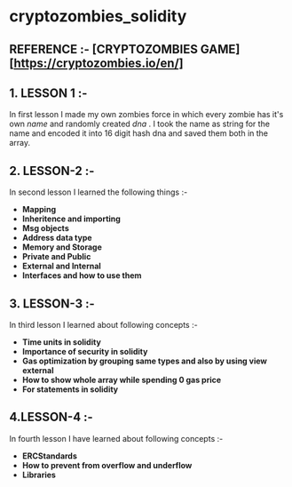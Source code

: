 # cryptozombies_solidity

## REFERENCE :- [CRYPTOZOMBIES GAME][https://cryptozombies.io/en/]

## 1. LESSON 1 :-
 In first lesson I made my own zombies force in which every zombie has it's own *name* and randomly created *dna* . I took the name as string for the   name and encoded it into 16 digit hash dna and saved them both in the array.

## 2. LESSON-2 :- 
In second lesson I learned the following things :-
   - **Mapping**
   - **Inheritence and importing**
   - **Msg objects**
   - **Address data type**
   - **Memory and Storage**
   - **Private and Public**
   - **External and Internal**
   - **Interfaces and how to use them**
## 3. LESSON-3 :-
In third lesson I learned about following concepts :-
   - **Time units in solidity**
   - **Importance of security in solidity**
   - **Gas optimization by grouping same types and also by using view external**
   - **How to show whole array while spending 0 gas price**
   - **For statements in solidity**
## 4.LESSON-4 :-
In fourth lesson I have learned about following concepts :-
   - **ERCStandards**
   - **How to prevent from overflow and underflow**
   - **Libraries**
